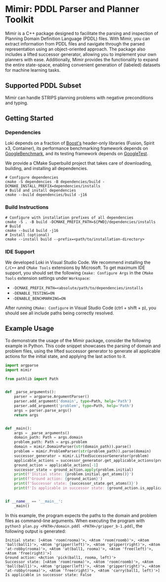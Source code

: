 # Mimir: PDDL Parser and Planner Toolkit

Mimir is a C++ package designed to facilitate the parsing and inspection of Planning Domain Definition Language (PDDL) files. With Mimir, you can extract  information from PDDL files and navigate through the parsed representation using an object-oriented approach. The package also includes a lifted successor generator, allowing you to implement your own planners with ease. Additionally, Mimir provides the functionality to expand the entire state-space, enabling convenient generation of (labeled) datasets for machine learning tasks.

## Supported PDDL Subset

Mimir can handle STRIPS planning problems with negative preconditions and typing.


## Getting Started

### Dependencies

Loki depends on a fraction of [Boost's](boost.org) header-only libraries (Fusion, Spirit x3, Container), its performance benchmarking framework depends on [GoogleBenchmark](https://github.com/google/benchmark), and its testing framework depends on [GoogleTest](https://github.com/google/googletest).

We provide a CMake Superbuild project that takes care of downloading, building, and installing all dependencies.

```console
# Configure dependencies
cmake -S dependencies -B dependencies/build -DCMAKE_INSTALL_PREFIX=dependencies/installs
# Build and install dependencies
cmake --build dependencies/build -j16
```


### Build Instructions

```console
# Configure with installation prefixes of all dependencies
cmake -S . -B build -DCMAKE_PREFIX_PATH=${PWD}/dependencies/installs
# Build
cmake --build build -j16
# Install (optional)
cmake --install build --prefix=<path/to/installation-directory>
```


### IDE Support

We developed Loki in Visual Studio Code. We recommend installing the `C/C++` and `CMake Tools` extensions by Microsoft. To get maximum IDE support, you should set the following `Cmake: Configure Args` in the `CMake Tools` extension settings under `Workspace`:

- `-DCMAKE_PREFIX_PATH=<absolute/path/to/dependencies/installs`
- `-DENABLE_TESTING=ON`
- `-DENABLE_BENCHMARKING=ON`

After running `CMake: Configure` in Visual Studio Code (ctrl + shift + p), you should see all include paths being correctly resolved.


## Example Usage

To demonstrate the usage of the Mimir package, consider the following example in Python. This code snippet showcases the parsing of domain and problem files, using the lifted successor generator to generate all applicable actions for the initial state, and applying the last action to it.

```python
import argparse
import mimir

from pathlib import Path


def _parse_arguments():
    parser = argparse.ArgumentParser()
    parser.add_argument('domain', type=Path, help='Path')
    parser.add_argument('problem', type=Path, help='Path')
    args = parser.parse_args()
    return args


def _main():
    args = _parse_arguments()
    domain_path: Path = args.domain
    problem_path: Path = args.problem
    domain = mimir.DomainParser(str(domain_path)).parse()
    problem = mimir.ProblemParser(str(problem_path)).parse(domain)
    successor_generator = mimir.LiftedSuccessorGenerator(problem)
    applicable_actions = successor_generator.get_applicable_actions(problem.initial)
    ground_action = applicable_actions[-1]
    successor_state = ground_action.apply(problem.initial)
    print(f'Initial state: {problem.initial.get_atoms()}')
    print(f'Ground action: {ground_action}')
    print(f'Successor state: {successor_state.get_atoms()}')
    print(f'Is applicable in successor state: {ground_action.is_applicable(successor_state)}')


if __name__ == '__main__':
    _main()
```

In this example, the program expects the paths to the domain and problem files as command-line arguments. When executing the program with `python3 plan.py <PATH>/domain.pddl <PATH>/gripper_b-1.pddl`, the following output is generated:

```
Initial state: [<Atom 'room(rooma)'>, <Atom 'room(roomb)'>, <Atom 'ball(ball1)'>, <Atom 'gripper(left)'>, <Atom 'gripper(right)'>, <Atom 'at-robby(rooma)'>, <Atom 'at(ball1, rooma)'>, <Atom 'free(left)'>, <Atom 'free(right)'>]
Ground action: <Action 'pick(ball1, rooma, left)'>
Successor state: [<Atom 'room(rooma)'>, <Atom 'room(roomb)'>, <Atom 'ball(ball1)'>, <Atom 'gripper(left)'>, <Atom 'gripper(right)'>, <Atom 'at-robby(rooma)'>, <Atom 'free(right)'>, <Atom 'carry(ball1, left)'>]
Is applicable in successor state: False
```
